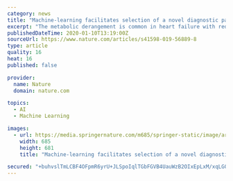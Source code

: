 ```yaml
---
category: news
title: "Machine-learning facilitates selection of a novel diagnostic panel of metabolites for the detection of heart failure"
excerpt: "The metabolic derangement is common in heart failure with reduced ejection fraction (HFrEF). The aim of the study was to check feasibility of the combined approach of untargeted metabolomics and machine learning to create a simple and potentially clinically useful diagnostic panel for HFrEF. The study included 67 chronic HFrEF patients (left ..."
publishedDateTime: 2020-01-10T13:19:00Z
sourceUrl: https://www.nature.com/articles/s41598-019-56889-8
type: article
quality: 16
heat: 16
published: false

provider:
  name: Nature
  domain: nature.com

topics:
  - AI
  - Machine Learning

images:
  - url: https://media.springernature.com/m685/springer-static/image/art%3A10.1038%2Fs41598-019-56889-8/MediaObjects/41598_2019_56889_Fig1_HTML.png
    width: 685
    height: 681
    title: "Machine-learning facilitates selection of a novel diagnostic panel of metabolites for the detection of heart failure"

secured: "+buhvslTmLCBF4OFpmR6yrU+JLSpoIqlTGbFGVB4UauWzB2OIxEpLxM/xqLG0umJbdFkQNrrXiyWuDzYtv3ZFU/Y/29NS1yT9dGHQDcsEbb3mknCNN5rOZn/XOph2eNvFFtGjwznAS1aZQjq5664RoKL0wbAO4W0oy1ttadHBCd85H48EljlW9cWP6c9hJXk7avRXLkfDlmmt4dQ1Ifpb0TJ8+AG0lyz8NIwTh6DveaeZ9Y/fCMNpeR/zlWuGZhgVp7Wkob1/dsfHIbTNwlnVw/V3+XV94Kvx/D/eDFkSus=;aNMTZMie4/58tC/Djen0Jg=="
---
```


